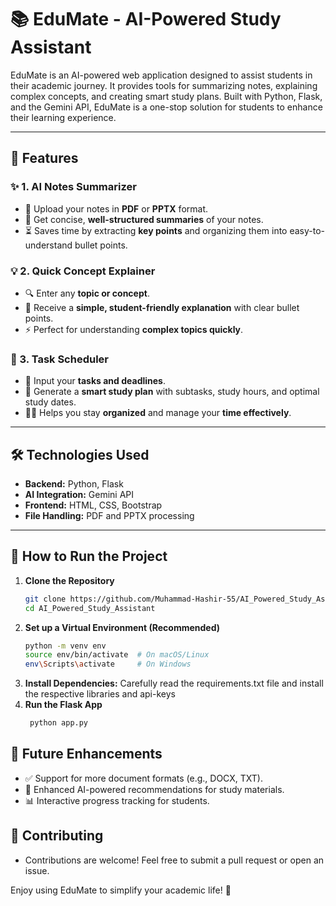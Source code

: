 # 📚 EduMate - AI-Powered Study Assistant  

EduMate is an AI-powered web application designed to assist students in their academic journey. It provides tools for summarizing notes, explaining complex concepts, and creating smart study plans. Built with Python, Flask, and the Gemini API, EduMate is a one-stop solution for students to enhance their learning experience.  

---

## 🚀 Features  

### ✨ 1. AI Notes Summarizer  
- 📂 Upload your notes in **PDF** or **PPTX** format.  
- 📑 Get concise, **well-structured summaries** of your notes.  
- ⏳ Saves time by extracting **key points** and organizing them into easy-to-understand bullet points.  

### 💡 2. Quick Concept Explainer  
- 🔍 Enter any **topic or concept**.  
- 📌 Receive a **simple, student-friendly explanation** with clear bullet points.  
- ⚡ Perfect for understanding **complex topics quickly**.  

### 📅 3. Task Scheduler  
- 📆 Input your **tasks and deadlines**.  
- 📝 Generate a **smart study plan** with subtasks, study hours, and optimal study dates.  
- 🧑‍🎓 Helps you stay **organized** and manage your **time effectively**.  

---

## 🛠 Technologies Used  
- **Backend:** Python, Flask  
- **AI Integration:** Gemini API  
- **Frontend:** HTML, CSS, Bootstrap  
- **File Handling:** PDF and PPTX processing  

---

## 🎯 How to Run the Project  

1. **Clone the Repository**  
   ```sh
   git clone https://github.com/Muhammad-Hashir-55/AI_Powered_Study_Assistant.git
   cd AI_Powered_Study_Assistant
2. **Set up a Virtual Environment (Recommended)**
   ```sh
   python -m venv env
   source env/bin/activate  # On macOS/Linux
   env\Scripts\activate     # On Windows
3. **Install Dependencies:**
    Carefully read the requirements.txt file and install the respective libraries and api-keys
4. **Run the Flask App**
   ```sh
    python app.py
## 📌 Future Enhancements
- ✅ Support for more document formats (e.g., DOCX, TXT).
- 🤖 Enhanced AI-powered recommendations for study materials.
- 📊 Interactive progress tracking for students.
## 🤝 Contributing
- Contributions are welcome! Feel free to submit a pull request or open an issue.

Enjoy using EduMate to simplify your academic life! 🚀
